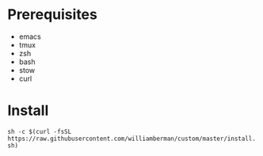 # Prerequisites
- emacs
- tmux
- zsh
- bash
- stow
- curl

# Install
`sh -c $(curl -fsSL https://raw.githubusercontent.com/williamberman/custom/master/install.sh)`